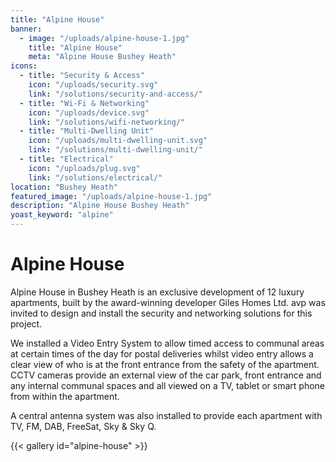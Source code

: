 ```yaml
---
title: "Alpine House"
banner: 
  - image: "/uploads/alpine-house-1.jpg"
    title: "Alpine House"
    meta: "Alpine House Bushey Heath"
icons: 
  - title: "Security & Access"
    icon: "/uploads/security.svg"
    link: "/solutions/security-and-access/"
  - title: "Wi-Fi & Networking"
    icon: "/uploads/device.svg"
    link: "/solutions/wifi-networking/"
  - title: "Multi-Dwelling Unit"
    icon: "/uploads/multi-dwelling-unit.svg"
    link: "/solutions/multi-dwelling-unit/"
  - title: "Electrical"
    icon: "/uploads/plug.svg"
    link: "/solutions/electrical/"
location: "Bushey Heath"
featured_image: "/uploads/alpine-house-1.jpg"
description: "Alpine House Bushey Heath"
yoast_keyword: "alpine"
---
```


# Alpine House

Alpine House in Bushey Heath is an exclusive development of 12 luxury apartments, built by the award-winning developer Giles Homes Ltd. avp was invited to design and install the security and networking solutions for this project. 

We installed a Video Entry System to allow timed access to communal areas at certain times of the day for postal deliveries whilst video entry allows a clear view of who is at the front entrance from the safety of the apartment. CCTV cameras provide an external view of the car park, front entrance and any internal communal spaces and all viewed on a TV, tablet or smart phone from within the apartment.

A central antenna system was also installed to provide each apartment with TV, FM, DAB, FreeSat, Sky & Sky Q.


{{< gallery id="alpine-house" >}}